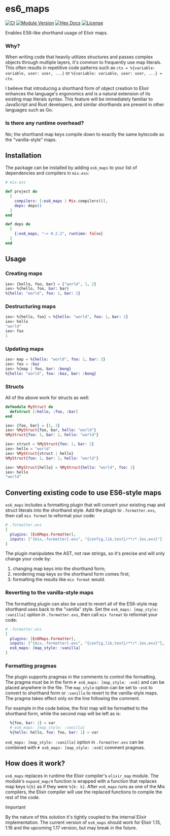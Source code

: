 # es6_maps

[![CI](https://github.com/kzemek/es6_maps/actions/workflows/elixir.yml/badge.svg)](https://github.com/kzemek/es6_maps/actions/workflows/elixir.yml)
[![Module Version](https://img.shields.io/hexpm/v/es6_maps.svg)](https://hex.pm/packages/es6_maps)
[![Hex Docs](https://img.shields.io/badge/hex-docs-lightgreen.svg)](https://hexdocs.pm/es6_maps/)
[![License](https://img.shields.io/hexpm/l/es6_maps.svg)](https://github.com/kzemek/es6_maps/blob/master/LICENSE)

Enables ES6-like shorthand usage of Elixir maps.

### Why?

When writing code that heavily utilizes structures and passes complex objects through multiple layers, it's common to frequently use map literals.
This often results in repetitive code patterns such as `ctx = %{variable: variable, user: user, ...}` or `%{variable: variable, user: user, ...} = ctx`.

I believe that introducing a shorthand form of object creation to Elixir enhances the language's ergonomics and is a natural extension of its existing map literals syntax.
This feature will be immediately familiar to JavaScript and Rust developers, and similar shorthands are present in other languages such as Go.

### Is there any runtime overhead?

No; the shorthand map keys compile down to exactly the same bytecode as the "vanilla-style" maps.

## Installation

The package can be installed by adding `es6_maps` to your list of dependencies and compilers in `mix.exs`:

```elixir
# mix.exs

def project do
  [
    compilers: [:es6_maps | Mix.compilers()],
    deps: deps()
  ]
end

def deps do
  [
    {:es6_maps, "~> 0.2.2", runtime: false}
  ]
end
```

## Usage

### Creating maps

```elixir
iex> {hello, foo, bar} = {"world", 1, 2}
iex> %{hello, foo, bar: bar}
%{hello: "world", foo: 1, bar: 2}
```

### Destructuring maps

```elixir
iex> %{hello, foo} = %{hello: "world", foo: 1, bar: 2}
iex> hello
"world"
iex> foo
1
```

### Updating maps

```elixir
iex> map = %{hello: "world", foo: 1, bar: 2}
iex> foo = :baz
iex> %{map | foo, bar: :bong}
%{hello: "world", foo: :baz, bar: :bong}
```

### Structs

All of the above work for structs as well:

```elixir
defmodule MyStruct do
  defstruct [:hello, :foo, :bar]
end

iex> {foo, bar} = {1, 2}
iex> %MyStruct{foo, bar, hello: "world"}
%MyStruct{foo: 1, bar: 2, hello: "world"}

iex> struct = %MyStruct{foo: 1, bar: 2}
iex> hello = "world"
iex> %MyStruct{struct | hello}
%MyStruct{foo: 1, bar: 2, hello: "world"}

iex> %MyStruct{hello} = %MyStruct{hello: "world", foo: 1}
iex> hello
"world"
```

## Converting existing code to use ES6-style maps

`es6_maps` includes a formatting plugin that will convert your existing map and struct literals into the shorthand style.
Add the plugin to `.formatter.exs`, then call `mix format` to reformat your code:

```elixir
# .formatter.exs
[
  plugins: [Es6Maps.Formatter],
  inputs: ["{mix,.formatter}.exs", "{config,lib,test}/**/*.{ex,exs}"]
]
```

The plugin manipulates the AST, not raw strings, so it's precise and will only change your code by:

1. changing map keys into the shorthand form;
2. reordering map keys so the shorthand form comes first;
3. formatting the results like `mix format` would.

### Reverting to the vanilla-style maps

The formatting plugin can also be used to revert all of the ES6-style map shorthand uses back to the "vanilla" style.
Set the `es6_maps: [map_style: :vanilla]` option in `.formatter.exs`, then call `mix format` to reformat your code:

```elixir
# .formatter.exs
[
  plugins: [Es6Maps.Formatter],
  inputs: ["{mix,.formatter}.exs", "{config,lib,test}/**/*.{ex,exs}"],
  es6_maps: [map_style: :vanilla]
]
```

### Formatting pragmas

The plugin supports pragmas in the comments to control the formatting.
The pragma must be in the form `# es6_maps: [map_style: :es6]` and can be placed anywhere in the file.
The `map_style` option can be set to `:es6` to convert to shorthand form or `:vanilla` to revert to the vanilla-style maps.
The pragma takes effect only on the line following the comment.

For example in the code below, the first map will be formatted to the shorthand form, while the second map will be left as is:

```elixir
  %{foo, bar: 1} = var
  # es6_maps: [map_style: :vanilla]
  %{hello: hello, foo: foo, bar: 1} = var
```

`es6_maps: [map_style: :vanilla]` option in `.formatter.exs` can be combined with `# es6_maps: [map_style: :es6]` comment pragmas.

## How does it work?

`es6_maps` replaces in runtime the Elixir compiler's `elixir_map` module.
The module's `expand_map/4` function is wrapped with a function that replaces map keys `%{k}` as if they were `%{k: k}`.
After `es6_maps` runs as one of the Mix compilers, the Elixir compiler will use the replaced functions to compile the rest of the code.

> [!IMPORTANT]
> By the nature of this solution it's tightly coupled to the internal Elixir implementation.
> The current version of `es6_maps` should work for Elixir 1.15, 1.16 and the upcoming 1.17 version, but may break in the future.
